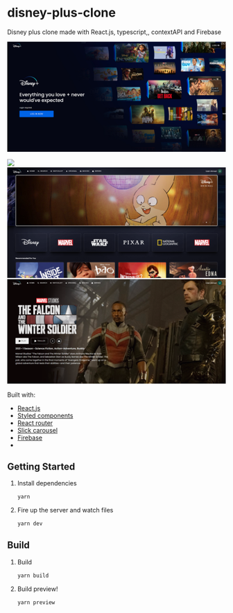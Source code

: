 # disney-plus-clone
 
Disney plus clone made with React.js, typescript,, contextAPI and Firebase

![demo](https://github.com/uzzii-21/disney-plus-clone/blob/main/design/01.png)

![](./design/01.jpg)
![](./design/02.png)
![](./design/03.png)

Built with:

- [React.js](https://reactjs.org/)
- [Styled components](https://styled-components.com/)
- [React router](https://reactrouter.com/docs/en/v6/getting-started/overview)
- [Slick carousel](https://kenwheeler.github.io/slick/)
- [Firebase](https://www.firebase.com/)
- 

## Getting Started

1. Install dependencies

   ```bash
   yarn
   ```

2. Fire up the server and watch files

   ```bash
   yarn dev
   ```

## Build

1. Build

   ```bash
   yarn build
   ```

2. Build preview!

   ```bash
   yarn preview
   ```
